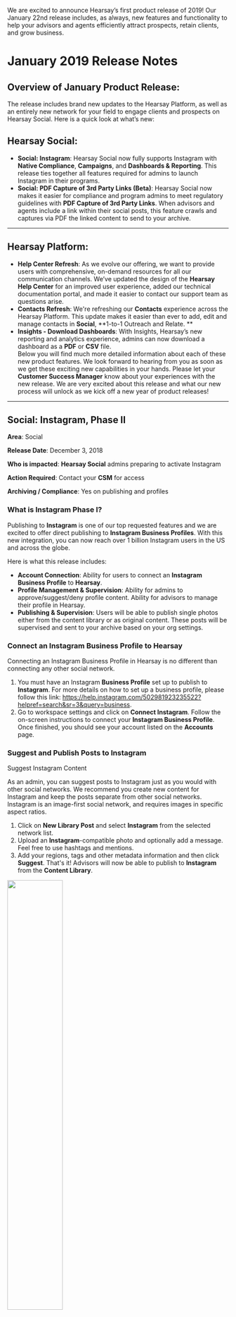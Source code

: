 We are excited to announce Hearsay’s first product release of 2019! Our January 22nd release includes, as always, new features and functionality to help your advisors and agents efficiently attract prospects, retain clients, and grow business. 

# January 2019 Release Notes

## Overview of January Product Release:
The release includes brand new updates to the Hearsay Platform, as well as an entirely new network for your field to engage clients and prospects on Hearsay Social. Here is a quick look at what’s new:

## Hearsay Social:
- **Social: Instagram**: Hearsay Social now fully supports Instagram with **Native Compliance**, **Campaigns**, and **Dashboards & Reporting**. This release ties together all features required for admins to launch Instagram in their programs.  
- **Social: PDF Capture of 3rd Party Links (Beta)**: Hearsay Social now makes it easier for compliance and program admins to meet regulatory guidelines with **PDF Capture of 3rd Party Links**.  When advisors and agents include a link within their social posts, this feature crawls and captures via PDF the linked content to send to your archive.

---

## Hearsay Platform:
- **Help Center Refresh**: As we evolve our offering, we want to provide users with comprehensive, on-demand resources for all our communication channels. We’ve updated the design of the **Hearsay Help Center** for an improved user experience, added our technical documentation portal, and made it easier to contact our support team as questions arise.  
- **Contacts Refresh**: We're refreshing our **Contacts** experience across the Hearsay Platform. This update makes it easier than ever to add, edit and manage contacts in **Social**, **1-to-1 Outreach and Relate. **
- **Insights - Download Dashboards**: With Insights, Hearsay’s new reporting and analytics experience, admins can now download a dashboard as a **PDF** or **CSV** file.    <br>
Below you will find much more detailed information about each of these new product features. We look forward to hearing from you as soon as we get these exciting new capabilities in your hands. Please let your **Customer Success Manager** know about your experiences with the new release. We are very excited about this release and what our new process will unlock as we kick off a new year of product releases!  

---

## Social: Instagram, Phase II

**Area**: Social

**Release Date**: December 3, 2018

**Who is impacted**: **Hearsay Social** admins preparing to activate Instagram

**Action Required**: Contact your **CSM** for access

**Archiving / Compliance**: Yes on publishing and profiles

 
### What is Instagram Phase I?
Publishing to **Instagram** is one of our top requested features and we are excited to offer direct publishing to **Instagram Business Profiles**. With this new integration, you can now reach over 1 billion Instagram users in the US and across the globe.

Here is what this release includes:

- **Account Connection**: Ability for users to connect an **Instagram Business Profile** to **Hearsay**.  
- **Profile Management & Supervision**: Ability for admins to approve/suggest/deny profile content. Ability for advisors to manage their profile in Hearsay.  
- **Publishing & Supervision**: Users will be able to publish single photos either from the content library or as original content. These posts will be supervised and sent to your archive based on your org settings.

### Connect an Instagram Business Profile to Hearsay
Connecting an Instagram Business Profile in Hearsay is no different than connecting any other social network.

1. You must have an Instagram **Business Profile** set up to publish to **Instagram**. For more details on how to set up a business profile, please follow this link: https://help.instagram.com/502981923235522?helpref=search&sr=3&query=business.  
2. Go to workspace settings and click on **Connect Instagram**. Follow the on-screen instructions to connect your **Instagram Business Profile**. Once finished, you should see your account listed on the **Accounts** page.

### Suggest and Publish Posts to Instagram
Suggest Instagram Content

As an admin, you can suggest posts to Instagram just as you would with other social networks. We recommend you create new content for Instagram and keep the posts separate from other social networks. Instagram is an image-first social network, and requires images in specific aspect ratios.

1. Click on **New Library Post** and select **Instagram** from the selected network list. 
2. Upload an **Instagram**-compatible photo and optionally add a message. Feel free to use hashtags and mentions.  
3. Add your regions, tags and other metadata information and then click **Suggest**. That's it! Advisors will now be able to publish to **Instagram** from the **Content Library**.

<img src="images/release-notes/01_2019/insta1.png" width=50% height=50% align="center">

        
#### Photo restrictions for Instagram

1. Only single photos can be published to Instagram.
2. Photos should be under 8MB size and between 150x150 and 1920x1080 pixels.  
3. Photo aspect ratio should be between 4:5 and 1.91:1 range. For best viewing quality, we recommend you choose between 3 options a) Square - 1:1 ratio b) Portrait - 4:5 ratio c) Landscape - 1.91:1.

#### Publish to Instagram

 <img src="images/release-notes/01_2019/insta2.png" width=50% height=50% align="center">

**Advisors** can publish, schedule or request approval of a single photo post to Instagram. The same photo rules apply. 

**Supervision** - Approval request of a single photo post to Instagram 


<img src="images/release-notes/01_2019/insta3.png" width=50% height=50% align="center">

#### Publishing to Instagram from the Mobile App

We are excited to offer Instagram inside the **Hearsay Social Mobile App**. The app offers suggested content as well as the ability to post original content (for which it is uniquely suited). We recommend you promote the **Hearsay Social Mobile App** to your advisors once you are ready to launch Instagram in your program.

In the **Mobile App**, Advisors will be able to:

1. Publish, schedule or request approval of a single photo post to Instagram.  
2. Upload and crop images using preset sizes - Square, Portrait and Landscape for the best viewing quality.  
3. Search for Instagram posts in the library.

Please note that the cropping feature is only available in the **Mobile App**.

<img src="images/release-notes/01_2019/insta4.jpeg" width=50% height=50% align="center">

<img src="images/release-notes/01_2019/insta6.jpeg" width=50% height=50% align="center">

### Supervision
Admins will be able to supervise requests for profile approvals and alerts on native profile changes. However due to limitations with the **Instagram API**, Hearsay will not be able auto upload profiles to **Instagram**.

> **Note:** Due to the auto-upload limitation, we will be unable to monitor profile pictures.</p>

### Setup profile fields for Instagram

<img src="images/release-notes/01_2019/instasuper1.png" width=50% height=50% align="center">

### Alerts On Native Profile Changes

<img src="images/release-notes/01_2019/instasuper2.png" width=50% height=50% align="center">

### Profile Approval Request

<img src="images/release-notes/01_2019/instasuper3.png" width=50% height=50% align="center">

### How do you enable Instagram?
Our goal with this **Instagram Phase I** release is to enable you to test the feature, create documentation, and prepare your advisor rollout in Q1 2019. Contact your **Customer Success Manager** or [support](support@hearsaysocial.com) with any additional questions or feedback. .


---

## Social: Action List - Subscribe to Campaigns

**Area**: Social

**Release Date**: December 3, 2018

**Impacted Users**: Advisors and agents using Hearsay Social

**Action Required**: None

**Archiving/Compliance**: None

### Subscribe to Campaigns from the Action List
In addition to the **Campaign Email**, **Hearsay** will now promote new campaigns to your advisors through the **Action List**. This will help you increase your campaign subscription rates, and make it easy for your advisors to find and activate new campaigns.

#### How does it work?

- Once you create a campaign, Hearsay will display it on the **Action List** the day the campaign becomes public.  
- It will display an upcoming post and a **CTA** to “subscribe” to the campaign.  
- Once subscribed, the campaign will be removed from the user's **Action List**.

**Note**: The **Action List** is limited to 3 campaigns. More campaigns will be visible once existing campaigns are expired or the user subscribes.

#### How do you enable this feature?
This will be enabled for organizations that use Hearsay’s new Campaigns and the Action List. If you are not on new Campaigns or do not have the Action List, please contact your CSME.

#### What is included/excluded?
This feature is available on Desktop only. Support for the Mobile App is on our roadmap for 1H 2019.
 
### FAQs:
Q: Will this support both Relative and Dynamic Campaigns?

> A: Yes.

Q: Users have the option to choose a start date for Relative Campaigns in campaigns home page. But I don't see that in the Action List?

> A: The Action List is meant to be simple and remove any friction from subscribing. For Relative Campaigns, we will default the start date to the date of subscription.

Q: What is the order if a workspace has multiple campaigns?

> A: Campaigns will be sorted in reverse chronological order of their date of creation, which usually is the campaign release date.

 
### Screenshots
 
#### Campaign action card view - Desktop

<img src="images/release-notes/01_2019/subscribe1.png" width=50% height=50% align="center">

#### Full Desktop view


<img src="images/release-notes/01_2019/subscribe2.png" width=50% height=50% align="center">
---

## Social: 1-to-1 Outreach - Onboarding Improvements

**Area**: Social

**Release Date**: December 3, 2018

**Impacted Users**: Admins and **Advisors on 1-to-1 Outreach** (desktop)

**Action Required**: Admin review of **Hearsay** email templates

**Archiving/Compliance**: None

 

### What is 1-to-1 Outreach Onboarding?
**1-to-1 Outreach Onboarding** educates users about the benefits of relationship-oriented client outreach. Onboarding includes three steps that guide users through the setup process and allows them to learn about and test the main features of **1-to-1 Outreach**.

1. Email Setup and Verification
2. Email Signature Setup 
3. Sending First Email(s)

### Step 1: Email Setup and Verification

Users new to **1-to-1 Outreach** will see a landing page that describes and demos in a 2-minute video how to use **1-to-1 Outreach**.

<img src="images/release-notes/01_2019/1-1onboarding1.jpeg" width=50% height=50% align="center">

To help users setup their account, Hearsay will pre-fill users’ reply-to email address and email display name according to their Hearsay information. Users can make modifications to this information, or simply click **Start Now** to proceed.

Users will be sent a verification email to verify that they have access to the email inbox they have elected to ensure that they receive email replies.


<img src="images/release-notes/01_2019/1-1onboarding2.png" width=50% height=50% align="center">

*To proceed to the next step, users must click the verification link in the email that they receive.*

Users can also resend the verification email, or go back and change their reply-to email address or display name.

### Step 2: Email Signature Setup

Once users have verified their reply-to email address, they will be directed to Step 2 to add an email signature.

<img src="images/release-notes/01_2019/1-1onboarding3.jpeg" width=50% height=50% align="center">

This text box accepts simple rich text formatting as shown. Email signatures append to the bottom of all **Hearsay** outbound emails.

While **Hearsay** provides a sample signature, we encourage that you train users on your organization’s email signature policy or recommend that they copy and paste their existing signature from **Outlook** or **Lotus Notes**.

Users can skip this step for now. They can complete or modify their signature via the **Workspace Settings > Email Settings** page at any time.

### Step 3: Sending First Email(s)

Users are prompted to add up to 10 contacts to send their first email. These contacts will be saved in **Hearsay** for future use.

To encourage users to enter contacts, we allow them to select from email templates across three topic areas that have tested well with our advisor base - *Ask for Referral*, *Great Meeting You*, and *Client Appreciation*.


<img src="images/release-notes/01_2019/1-1onboarding4.png" width=50% height=50% align="center">

Users cannot modify these templates. These are **Hearsay’s** default email templates and the messaging can be updated by your organization (see enablement section below).

If users wish to skip adding contacts, they can select **Skip** and we will send users an email to show them what it looks like.

  * Users who **Send Email** or **Skip** will see a congratulations pop-up and land in the **1-to-1 Outreach** home page to do further exploration.


<img src="images/release-notes/01_2019/1-1onboarding5.jpeg" width=50% height=50% align="center">

### Permalink

We are launching a permalink for **1-to-1 Outreach** to assist you in promoting this feature. This link allows you to link advisors directly to **1-to-1 Outreach** in **Hearsay**.

http://my.hearsaysocial.com/1to1Outreach (*case sensitive*)

This link also intelligently redirects users in **1-to-1 Outreach** - i.e., users who have not completed onboarding will be redirected into the appropriate onboarding step; users who have sent an email will go directly to the **1-to-1 Outreach** home page.

For this link to work, users must be logged into **Hearsay** already and must be viewing the desktop site. If viewing the mobile site, users will be redirected to the **Hearsay Social** mobile site.

#### How do you enable this feature?
This feature is automatically enabled for organizations with **1-to-1 Outreach**. The emails included in the onboarding experience can be configured by taking the following steps:

- Review the 3 **Hearsay** default email templates - if you do not wish to make changes, you are done. 
- If you wish to update the email subject or body of the 3 templates, please create the corresponding email template in your **Admin Library** and mark them as modification prohibited - this is a must! Users cannot modify these templates during onboarding . 
- Send your **CSME** which email template is replacing which of the default templates and the **CSME** will update what users see in the onboarding flow.

#### What is included/excluded?
This release updates the desktop experience only. Users on the **Hearsay Social** mobile app will experience an app-specific onboarding experience for **1-to-1 Outreach**. Users can access this experience via a mobile browser if they specifically request the desktop site.

CRM-integrated customers should have a conversation with their **CSME** to discuss how to integrate this onboarding experience.

### FAQ:
Question: What happens if users begin but subsequently drop out of onboarding?

- If users have not verified their **1-to-1 Outreach** email, they will be redirected to the email verification screen where they are prompted to check their inbox or resend the verification email. 
- If users have verified but have not submitted an email signature (even if they skipped this step before), they will be redirected to the 2nd step. 
- If a user has verified and has submitted a signature but has not sent their first email via **1-to-1 Outreach**, he/she will be redirected to the 3rd step.

Users who have already sent an email via **1-to-1 Outreach** or have completed onboarding previously will not see this flow, and will see the **1-to-1 Outreach** home page directly.

Have questions? Please contact your **Customer Success Manager** or [support](support@hearsaysocial.com).

## Social: 1-to-1 Outreach - Relative Email Campaigns

**Area**: Social

**Release Date**: December 3, 2018

**Impacted Users**: Admins and Advisors using **1-to-1 Outreach**

**Action Required**: None

 
### What are Relative Email Campaigns?
**Hearsay** is introducing a new type of email campaign called **Relative Email Campaigns**. These campaigns are intended to be a finite series of non-time-sensitive emails that are sent to each recipient relative to the date the recipient is subscribed. For example, an admin can create a “Life Insurance 101 for Young Families” relative campaign and schedule 10 emails to go out on Day 1, Day 15, Day 29, etc. Advisors can subscribe their younger married prospects and clients to share information and stories on a bi-monthly basis to help educate them on the benefits of life insurance.

With the addition of **Relative Email Campaigns** to **Hearsay’s** existing **Dynamic Email Campaigns**, admins can make it easy for advisors to automatically nurture clients and prospects through modern email marketing.

### Campaign Creation and Management

Admins can manage both types of email campaigns (relative and dynamic) in the same place:


<img src="images/release-notes/01_2019/campaign1.png" width=50% height=50% align="center">

When creating a new email campaign, admins can choose which type of campaign to run and enter campaign details that advisors will see when viewing campaigns.


<img src="images/release-notes/01_2019/campaign2.png" width=50% height=50% align="center">

<img src="images/release-notes/01_2019/campaign3.png" width=50% height=50% align="center">

Once the email campaign is created, it launches into draft mode, whereupon admins can begin composing emails.


<img src="images/release-notes/01_2019/campaign6.png" width=50% height=50% align="center">

Emails can be scheduled to go out immediately upon subscription, or at a future relative date and time. The time zone will be calculated locally to the advisor's workspace.


<img src="images/release-notes/01_2019/campaign.png" width=50% height=50% align="center">

Admins can activate the campaign when ready. All draft emails must be removed, and scheduled emails will go live.


<img src="images/release-notes/01_2019/campaign9.png" width=50% height=50% align="center">

After a campaign goes live, if something changes unexpectedly or there is an error discovered, admins can modify the content (but not the timing) of a live campaign email. This modification applies only to campaign subscribers who have not yet received that email.

<img src="images/release-notes/01_2019/campaign8.png" width=50% height=50% align="center">

Admins can expire the entire campaign, which removes the campaign from user purview and thus from new subscriptions. Emails will finish sending for the remaining recipients. Once a campaign is expired, no further actions on the campaign can be taken.

<img src="images/release-notes/01_2019/campaign7.png" width=50% height=50% align="center">

### Campaign Subscription
Advisors can see live campaigns in their available campaign list on the desktop dashboard.


<img src="images/release-notes/01_2019/campaign5.png" width=50% height=50% align="center">

Advisors can see what emails are scheduled to go out when, relative to subscription date.


<img src="images/release-notes/01_2019/campaign6.png" width=50% height=50% align="center">

Advisors will be able to subscribe their contacts with email addresses to active campaigns.


<img src="images/release-notes/01_2019/campaign4.png" width=50% height=50% align="center">

### How to enable?
**Relative Email Campaigns** is on by default. You can begin creating relative email campaigns right away or begin by taking a look at the campaign starter pack that Hearsay is offering.

### What is included/excluded?
This applies to the desktop experience only.

Have questions? Please contact your **Customer Success Manager** or [support](support@hearsaysocial.com).

---

## Social: 1-to-1 Outreach - Email Campaign Starter Pack

**Area**: Social

**Release Date**: December 3, 2018

**Impacted Users**: Advisors and Agents using **1-to-1 Outreach**

**Action Required**: Admin review of content

**Archiving/Compliance**: Same archiving for all **1-to-1 Outreach** emails

### What is the Email Campaigns Starter Pack?
Coinciding with the launch of **Relative Email Campaigns** and capitalizing on the end of year season, **Hearsay** is launching a starter pack of email campaign content to get you as an admin started on **1-to-1 Outreach** campaigns more quickly.

The starter pack includes:

- Holidays (Dynamic Campaign type)
  - January 1, 2019 - New Years Day
  - January 21, 2019 - Martin Luther King, Jr. Day . 
  - February 2, 2019 - Groundhog Day . 
  - February 18, 2019 - President's Day . 
  - May 27, 2019 - Memorial Day . 
  - June 21, 2019 - First Day of Summer . 
  - July 4, 2019 - Fourth of July . 
  - September 2, 2019 - Labor Day . 
  - October 31, 2019 - Halloween . 
  - November 11, 2019 - Veteran's Day . 
  - November 22, 2018 - Thanksgiving . 
  - December 25, 2018 - Holidays

- Personal Finance Dates (Dynamic Campaign type): Monthly email reminders for critical personal finance deadlines such as tax filing, FAFSA, open enrollment, charitable contributions, RMDs. 
- Life Insurance 101 (Relative Campaign type): A 4-part primer for learning about life insurance. 
 
- Millennial Personal Finance (Relative Campaign type): A 5-part series that touches on millennial finance topics such as student debt, savings, 401ks, and additional income sources. 
- Near Retirement (Relative Campaign type): A 4-part series to help clients get ready for retirement.

We recommend reviewing the content with the necessary internal teams; personalizing the language, links, and/or images if you have resources; and making them available as soon as possible to your advisors. Traditionally, the holidays and end of year season are some of the most high engagement times for advisors and agents to reach out to their clients and prospects.
 
### How to enable?
We can load this content into your org as draft email campaigns that you can then modify before going live with the campaigns. In that way, the final content, as well as the timing of the emails, can be entirely up to you. We can also send over the email templates in a consumable format for you to run it through an internal review process.

### Escalation Path
Have questions? Please contact your **Customer Success Manager** or [support](support@hearsaysocial.com).

---

## Social: Deprecating Network Features

**Area**: Hearsay Social

**Impact Date Range**: December 2018 - 1H 2019

In order to focus our efforts on what is most beneficial to our customers, we regularly evaluate whether existing features continue to provide their intended value and align with the long-term vision for our products and platform.  

For items that no longer meet these requirements and/or rely on already deprecated APIs or APIs that will be imminently expiring, we formally deprecate these features.  This includes the following:

### Corporate to Local Ads

**Who is impacted**: Admins + Advisors

**Action Required**: None

As announced via email on November 1, 2018 as a part of our **Facebook Ads Update** and Statement of Direction email, **Corporate to Local Ads** will be deprecated from **Hearsay** on 11/30.

Facebook continues to invest heavily in their native advertising platform and supports capabilities similar to our **Corporate to Local Ads** feature. This continues to be a critical area of investment for Facebook and given the API changes and investments from Facebook, we believe that working directly with Facebook is the best path for our customers. **Hearsay** will continue to support **Advisor Ads** as well as compliance coverage for Facebook advertising.

For assistance with connecting directly with a Facebook team member focused on **Financial Services** or to learn more about **Advisor Ads**, please reach out to your **CSME**.

### Rogue Social Accounts

**Who is impacted**: Admins + Advisors

**Action Required**: None

Some organizations were leveraging a feature that allows admins to review pages on social media channels associated with their firm but were not connected to **Hearsay Social** for monitoring or supervision. This feature is known as **Rogue Social Accounts**.


<img src="images/release-notes/01_2019/deprecate1.png" width=50% height=50% align="center">

Facebook [deprecated](https://developers.facebook.com/docs/graph-api/changelog/breaking-changes) the API that allowed **Hearsay** to search profiles and pages in April of 2018. **Hearsay** removed Facebook as a network to filter **Rogue social accounts** in October of 2018.

LinkedIn is deprecating the API that allows **Hearsay** to search profiles in December 2018. **Hearsay** will be removing the ability to filter for LinkedIn rogue accounts on 12/10/2018.

*Historical information will be available via the admin view and reports for 90 days until this feature is fully deprecated in Q1 2019.*

Please reach out to [support](support@hearsaysystems.com) with any additional questions.

---

## Contact Search (Network Support)

**Who is impacted**: Advisors

**Action Required**: None

The contacts page in **Hearsay Social** allows advisors to search for connections that already exist as contacts in **Hearsay** (via **Search** your **Contacts**) and browse the social networks enabled for their organization for potential new contacts.

Facebook deprecated the API that allowed **Hearsay** to search profiles and pages in April of 2018. Hearsay removed Facebook as a network to browse for new contacts in October of 2018.

LinkedIn is deprecating the API that allows **Hearsay** to search profiles in December 2018. **Hearsay** will be removing the ability to browse for contacts on LinkedIn within **Hearsay** on 12/10/2018. Additionally, **Hearsay** will be modifying the contact creation process for LinkedIn. In the past, **Hearsay** was able to pull the full list of a profile’s contacts at the time of asset connection. At this point, we would create a contact record for each connection. Going forward, we will only create contact records when a profile receives and/or confirms a connection request or when a particular contact engages with (likes/comments) a LinkedIn user’s posts.

**Hearsay** will be deprecating the browse section of the **Contacts** page on 1/3/2019. We will continue to support the ability to search for existing contacts within this section of the Advisor view and improvements to contact management will be released in 2018.


<img src="images/release-notes/01_2019/deprecate3.png" width=50% height=50% align="center">

Please reach out to [support](support@hearsaysystems.com) with any additional questions.

---

## Activity > Feeds

**Who is impacted**: Advisors

**Action Required**: **Update Social Media Policy** and communicate to field as needed

The **Feeds** page displays a live feed of advisor connections’ activity on their social media networks. Based on organization settings, advisors had the ability to review your connection activity and engage with those activities either immediately or with supervision approval.

Facebook deprecated the API that allowed **Hearsay** to display feeds in early 2016 and **Hearsay** deprecated support for this network in **Activity > Feeds** at this time.

As previously announced, LinkedIn will be deprecating the API that allows **Hearsay** to return a user’s feed no later than 12/31/2018. Hearsay will be removing support for LinkedIn information in **Activity > Feeds** at this time. *In Q1 2019, Hearsay will be removing Activity > Feeds from the advisor view.*


<img src="images/release-notes/01_2019/deprecate4.png" width=50% height=50% align="center">

Hearsay is currently integrating with LinkedIn APIs that allow organizations to archive and alert on outbound likes and comments’ on a 3rd party (account not connected to Hearsay) post. Organizations who are currently leveraging the pre-review functionality in Feeds can work with their CSM to configure their compliance settings so they can continue to monitor outbound actions on LinkedIn in December 2018.

## Relate: Outbound MMS

**Area**: Hearsay Relate

**Release Date**: 12/03/2018

**Who is impacted**: Users of the **Hearsay Relate** web application

**Action Required**: None

**Archiving / Compliance**: None

**Hearsay Relate (Hearsay Messages)** users with a new business number (not landline) from **Hearsay** will now be able to send MMS messages through **Hearsay Relate** via the web application. MMS messages allow users to send photos and attach a variety of files such as PDFs.

Users are able to send MMS messages by clicking on the photo icon or the attachment icon.

<img src="images/release-notes/01_2019/relate1.png" width=50% height=50% align="center">

 Once selected, the user will be prompted to upload the photo or attachment to Hearsay Relate.

<img src="images/release-notes/01_2019/relate2.png" width=50% height=50% align="center">

Users also have the ability to drag and drop an image or file directly from their computer into the message composer.

<img src="images/release-notes/01_2019/relate3.png" width=50% height=50% align="center">

Users are allowed to attach multiple file formats to text messages including PDF, JPG, PNG and GIF. The maximum file size is up to 2 megabytes (MB).

If a user tries to attach an unsupported file type like a document from Excel or a CSV file, an error message will advise the user to try to attach the file in a different format.

<img src="images/release-notes/01_2019/relate4.png" width=50% height=50% align="center">

When a client is sent an image from the web app, advisors will be able to view the message in their mobile app, as shown below:


<img src="images/release-notes/01_2019/relate5.png" width=50% height=50% align="center">

From a client perspective, the same message thread would be reflected as it is below:


<img src="images/release-notes/01_2019/relate6.png" width=50% height=50% align="center">

For this initial release, Hearsay will only enable this feature for users of web application. We are planning to add this functionality to the mobile app in 2019 as well as exploring other value-added capabilities (such as scheduling an MMS message).

If you are interested in exploring any of these product features or if you have any questions, please reach out to your Customer Success Manager or [support](support@hearsaysystems.com) .

